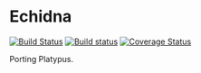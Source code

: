 # Echidna

[![Build Status](https://travis-ci.org/phawthorne/Echidna.svg?branch=master)](https://travis-ci.org/phawthorne/Echidna)
[![Build status](https://ci.appveyor.com/api/projects/status/yoflaut84vug1ag6?svg=true)](https://ci.appveyor.com/project/phawthorne/echidna)
[![Coverage Status](https://coveralls.io/repos/github/phawthorne/Echidna/badge.svg)](https://coveralls.io/github/phawthorne/Echidna)

Porting Platypus.
